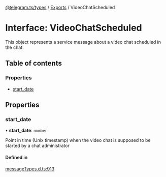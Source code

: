 [@telegram.ts/types](../README.md) / [Exports](../modules.md) / VideoChatScheduled

# Interface: VideoChatScheduled

This object represents a service message about a video chat scheduled in the chat.

## Table of contents

### Properties

- [start\_date](VideoChatScheduled.md#start_date)

## Properties

### start\_date

• **start\_date**: `number`

Point in time (Unix timestamp) when the video chat is supposed to be started by a chat administrator

#### Defined in

[messageTypes.d.ts:913](https://github.com/telegramsjs/types/blob/d08200f/src/messageTypes.d.ts#L913)
